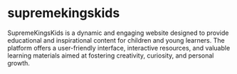 # supremekingskids
SupremeKingsKids is a dynamic and engaging website designed to provide educational and inspirational content for children and young learners. The platform offers a user-friendly interface, interactive resources, and valuable learning materials aimed at fostering creativity, curiosity, and personal growth. 
